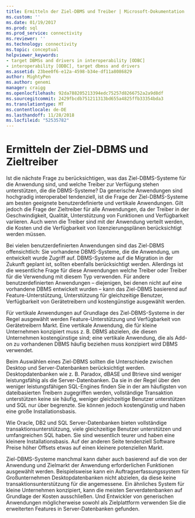 ```yaml
---
title: Ermitteln der Ziel-DBMS und Treiber | Microsoft-Dokumentation
ms.custom: ''
ms.date: 01/19/2017
ms.prod: sql
ms.prod_service: connectivity
ms.reviewer: ''
ms.technology: connectivity
ms.topic: conceptual
helpviewer_keywords:
- target DBMSs and drivers in interoperability [ODBC]
- interoperability [ODBC], target dbmss and drivers
ms.assetid: 23bee0f6-e12a-4598-b34e-df11a8086829
author: MightyPen
ms.author: genemi
manager: craigg
ms.openlocfilehash: 92da788205213394edc75257d8266752a2a9d8df
ms.sourcegitcommit: 2429fbcdb751211313bd655a4825ffb33354bda3
ms.translationtype: MT
ms.contentlocale: de-DE
ms.lasthandoff: 11/28/2018
ms.locfileid: "52535782"
---
```

# <a name="determining-the-target-dbmss-and-drivers"></a>Ermitteln der Ziel-DBMS und Zieltreiber
Ist die nächste Frage zu berücksichtigen, was das Ziel-DBMS-Systeme für die Anwendung sind, und welche Treiber zur Verfügung stehen unterstützen, die die DBMS-Systeme? Da generische Anwendungen sind hochgradig interoperabel tendenziell, ist die Frage der Ziel-DBMS-Systeme am besten geeignete benutzerdefinierte und vertikale Anwendungen. Gilt jedoch die Frage der Zieltreiber für alle Anwendungen, da der Treiber in der Geschwindigkeit, Qualität, Unterstützung von Funktionen und Verfügbarkeit variieren. Auch wenn die Treiber sind mit der Anwendung verteilt werden, die Kosten und die Verfügbarkeit von lizenzierungsplänen berücksichtigt werden müssen.  
  
 Bei vielen benutzerdefinierten Anwendungen sind das Ziel-DBMS offensichtlich: Sie vorhandene DBMS-Systeme, die die Anwendung, um entwickelt wurde Zugriff auf. DBMS-Systeme auf die Migration in der Zukunft geplant ist, sollten ebenfalls berücksichtigt werden. Allerdings ist die wesentliche Frage für diese Anwendungen welche Treiber oder Treiber für die Verwendung mit diesem Typ verwenden. Für andere benutzerdefinierten Anwendungen – diejenigen, bei denen nicht auf eine vorhandene DBMS entwickelt wurden – kann das Ziel-DBMS basierend auf Feature-Unterstützung, Unterstützung für gleichzeitige Benutzer, Verfügbarkeit von Gerätetreibern und kostengünstige ausgewählt werden.  
  
 Für vertikale Anwendungen auf Grundlage des Ziel-DBMS-Systeme in der Regel ausgewählt werden Feature-Unterstützung und Verfügbarkeit von Gerätetreibern Markt. Eine vertikale Anwendung, die für kleine Unternehmen konzipiert muss z. B. DBMS abzielen, die diesen Unternehmen kostengünstige sind; eine vertikale Anwendung, die als Add-on zu vorhandenen DBMS häufig beziehen muss konzipiert wird DBMS verwendet.  
  
 Beim Auswählen eines Ziel-DBMS sollten die Unterschiede zwischen Desktop und Server-Datenbanken berücksichtigt werden. Desktopdatenbanken wie z. B. Paradox, dBASE und Btrieve sind weniger leistungsfähig als die Server-Datenbanken. Da sie in der Regel über den weniger leistungsfähigen SQL-Engines finden Sie in der am häufigsten von dateibasierten Treibern zugegriffen werden, vollständige Transaktion unterstützen keine sie häufig, weniger gleichzeitige Benutzer unterstützen und SQL nur über begrenzte. Sie können jedoch kostengünstig und haben eine große Installationsbasis.  
  
 Wie Oracle, DB2 und SQL Server-Datenbanken bieten vollständige transaktionsunterstützung, viele gleichzeitige Benutzer unterstützen und umfangreichen SQL haben. Sie sind wesentlich teurer und haben eine kleinere Installationsbasis. Auf der anderen Seite tendenziell Software Preise höher Offsets etwas auf einen kleinere potenziellen Markt.  
  
 Ziel-DBMS-Systeme manchmal kann daher auch basierend auf die von der Anwendung und Zielmarkt der Anwendung erforderlichen Funktionen ausgewählt werden. Beispielsweise kann ein Auftragserfassungssystem für Großunternehmen Desktopdatenbanken nicht abzielen, da diese keine transaktionsunterstützung für die angemessene. Ein ähnliches System für kleine Unternehmen konzipiert, kann die meisten Serverdatenbanken auf Grundlage der Kosten ausschließen. Und Entwickler von generischen Anwendungen möglicherweise sowohl als Zielplattform verwenden Sie die erweiterten Features in Server-Datenbanken gefunden.
